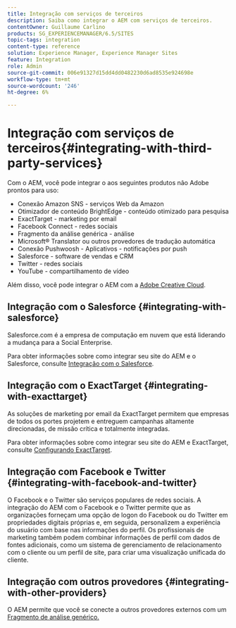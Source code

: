 ```yaml
---
title: Integração com serviços de terceiros
description: Saiba como integrar o AEM com serviços de terceiros.
contentOwner: Guillaume Carlino
products: SG_EXPERIENCEMANAGER/6.5/SITES
topic-tags: integration
content-type: reference
solution: Experience Manager, Experience Manager Sites
feature: Integration
role: Admin
source-git-commit: 006e91327d15dd4dd0482230d6ad8535e924698e
workflow-type: tm+mt
source-wordcount: '246'
ht-degree: 6%

---
```


# Integração com serviços de terceiros{#integrating-with-third-party-services}

Com o AEM, você pode integrar o aos seguintes produtos não Adobe prontos para uso:

* Conexão Amazon SNS - serviços Web da Amazon
* Otimizador de conteúdo BrightEdge - conteúdo otimizado para pesquisa
* ExactTarget - marketing por email
* Facebook Connect - redes sociais
* Fragmento da análise genérica - análise
* Microsoft® Translator ou outros provedores de tradução automática
* Conexão Pushwoosh - Aplicativos - notificações por push
* Salesforce - software de vendas e CRM
* Twitter - redes sociais
* YouTube - compartilhamento de vídeo

Além disso, você pode integrar o AEM com a [Adobe Creative Cloud](/help/assets/aem-cc-integration-best-practices.md).

## Integração com o Salesforce {#integrating-with-salesforce}

Salesforce.com é a empresa de computação em nuvem que está liderando a mudança para a Social Enterprise.

Para obter informações sobre como integrar seu site do AEM e o Salesforce, consulte [Integração com o Salesforce](/help/sites-administering/salesforce.md).


## Integração com o ExactTarget {#integrating-with-exacttarget}

As soluções de marketing por email da ExactTarget permitem que empresas de todos os portes projetem e entreguem campanhas altamente direcionadas, de missão crítica e totalmente integradas.

Para obter informações sobre como integrar seu site do AEM e ExactTarget, consulte [Configurando ExactTarget](/help/sites-administering/exacttarget.md).

## Integração com Facebook e Twitter {#integrating-with-facebook-and-twitter}

O Facebook e o Twitter são serviços populares de redes sociais. A integração do AEM com o Facebook e o Twitter permite que as organizações forneçam uma opção de logon do Facebook ou do Twitter em propriedades digitais próprias e, em seguida, personalizem a experiência do usuário com base nas informações do perfil. Os profissionais de marketing também podem combinar informações de perfil com dados de fontes adicionais, como um sistema de gerenciamento de relacionamento com o cliente ou um perfil de site, para criar uma visualização unificada do cliente.

## Integração com outros provedores {#integrating-with-other-providers}

O AEM permite que você se conecte a outros provedores externos com um [Fragmento de análise genérico.](/help/sites-administering/external-providers.md)
